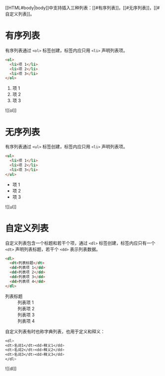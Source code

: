 [[HTML#body|body]]中支持插入三种列表：[[#有序列表]]，[[#无序列表]]，[[#自定义列表]]。

# 有序列表

有序列表通过 `<ol>` 标签创建，标签内应只用 `<li>` 声明列表项。

```HTML
<ol>
  <li>项 1</li>
  <li>项 2</li>
  <li>项 3</li>
</ol>
```
<ol>
  <li>项 1</li>
  <li>项 2</li>
  <li>项 3</li>
</ol>

![[ol]]

# 无序列表

有序列表通过 `<ul>` 标签创建，标签内应只用 `<li>` 声明列表项。

```HTML
<ul>
  <li>项 1</li>
  <li>项 2</li>
  <li>项 3</li>
</ul>
```
<ul>
  <li>项 1</li>
  <li>项 2</li>
  <li>项 3</li>
</ul>

![[ul]]

# 自定义列表

自定义列表包含一个标题和若干个项，通过 `<dl>` 标签创建，标签内应只有一个 `<dt>` 声明列表标题，若干个 `<dd>` 表示列表数据。

```HTML
<dl>
  <dt>列表标题</dt>
  <dd>列表项 1</dd>
  <dd>列表项 2</dd>
  <dd>列表项 3</dd>
  <dd>列表项 4</dd>
</dl>
```
<dl>
  <dt>列表标题</dt>
  <dd>列表项 1</dd>
  <dd>列表项 2</dd>
  <dd>列表项 3</dd>
  <dd>列表项 4</dd>
</dl>

自定义列表有时也称字典列表，也用于定义和释义：

```CSS
<dl>
<dt>名词1</dt><dd>释义1</dd>
<dt>名词2</dt><dd>释义2</dd>
<dt>名词3</dt><dd>释义3</dd>
</dl>
```

![[dl]]